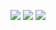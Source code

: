 
<p align="left">
  <a href = "https://www.linkedin.com/in/arpittyagirocks/" target="_blank"><img src="https://img.icons8.com/fluent/48/000000/linkedin.png"/></a>
  <a href = "https://www.instagram.com/arpittyagirocks/" target="_blank"><img src="https://img.icons8.com/fluent/48/000000/instagram-new.png"/></a>
  <a href = "https://www.hackerrank.com/arpittyagirocks" target="_blank">
  <img src="https://hrcdn.net/fcore/assets/favicon-ddc852f75a.png"/></a>  
</p>
